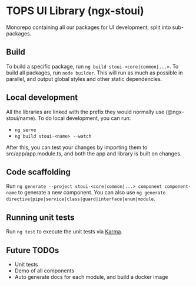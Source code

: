 # TOPS UI Library (ngx-stoui)

Monorepo containing all our packages for UI development, split into sub-packages.

## Build

To build a specific package, run `ng build stoui-<core|common|...>`. To build all packages, run `node builder`. This will run as much as possible in parallel, and output global styles and other static dependencies.

## Local development

All the libraries are linked with the prefix they would normally use (@ngx-stoui/name). To do local development, you can run:
* `ng serve`
* `ng build stoui-<name> --watch`

After this, you can test your changes by importing them to src/app/app.module.ts, and both the app and library is built on changes.

## Code scaffolding

Run `ng generate --project stoui-<core|common|...> component component-name` to generate a new component. You can also use `ng generate directive|pipe|service|class|guard|interface|enum|module`.

## Running unit tests

Run `ng test` to execute the unit tests via [Karma](https://karma-runner.github.io).

## Future TODOs

* Unit tests
* Demo of all components
* Auto generate docs for each module, and build a docker image
